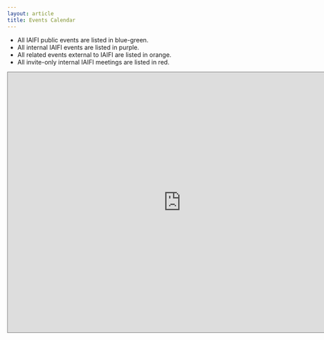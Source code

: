 ```yaml
---
layout: article
title: Events Calendar
---
```


* All IAIFI public events are listed in blue-green. 
* All internal IAIFI events are listed in purple. 
* All related events external to IAIFI are listed in orange. 
* All invite-only internal IAIFI meetings are listed in red. 

<iframe src="https://calendar.google.com/calendar/embed?height=600&wkst=1&bgcolor=%23ffffff&ctz=America%2FNew_York&showPrint=0&showCalendars=0&mode=AGENDA&title=IAIFI%20Group%20Calendar&src=Zjh2NnI1dWV1bDN1anBpbzFhN2IzdDB1MjhAZ3JvdXAuY2FsZW5kYXIuZ29vZ2xlLmNvbQ&src=cjcxaHR2czJkYTVyMDlnMHN2cjhpM3A2djhAZ3JvdXAuY2FsZW5kYXIuZ29vZ2xlLmNvbQ&src=YzZwNzIwMGRwbjE0c201M2owMWExZXZwODhAZ3JvdXAuY2FsZW5kYXIuZ29vZ2xlLmNvbQ&src=ZGFicWU3OXZxY3NoMTFkMjdsY2Q5OGxlbXNAZ3JvdXAuY2FsZW5kYXIuZ29vZ2xlLmNvbQ&color=%23F09300&color=%238E24AA&color=%23039BE5&color=%23D50000" style="border:solid 1px #777" width="800" height="600" frameborder="0" scrolling="no"></iframe>


